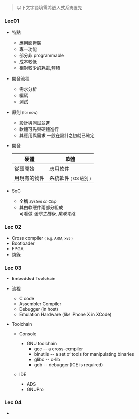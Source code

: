 > 以下文字語境需將嵌入式系統置先

### Lec01

- 特點
    - 應用面極廣
    - 專一功能
    - 部分非 programmable 
    - 成本較低
    - 相對較少的耗電,體積 

- 開發流程
    - 需求分析 
    - 編碼
    - 測試
    
- 原則 <small>(for now)</small>
    - 設計與測試並進
    - 軟體可先與硬體進行
    - 其應用與需求 一般在設計之初就已確定

- 開發
    
    | 硬體 | 軟體 |
    | --- | --- |  
    | 從頭開始 | 應用軟件 | 
    | 用現有的物件 | 系統軟件 <small>( OS 級別 )</small> | 

- SoC
    - 全稱 <small>*System on Chip*</small> 
    - 其由軟硬件兩部分組成<br>可看做 *迷你主機板*, *集成電路*.

### Lec 02 

- Cross compiler <small>( e.g. ARM, x86 )</small>
- Bootloader 
- FPGA
- 燒錄


### Lec 03

- Embedded Toolchain
- 流程
    - C code
    - Assembler Compiler 
    - Debugger (in host)
    - Emulation Hardware (like iPhone X in XCode)

- Toolchain 
    - Console 
        - GNU toolchain
            - gcc -- a cross-compiler
            - binutils -- a set of tools for manipulating binaries
            - glibc -- c-lib
            - gdb --  debugger (ICE is required)

    - IDE 
        - ADS
        - GNUPro

### Lec 04 

- 